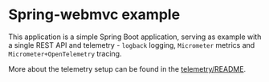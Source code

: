 # Spring-webmvc example

This application is a simple Spring Boot application, serving as example with a single REST API
and telemetry - `logback` logging, `Micrometer` metrics and `Micrometer+OpenTelemetry` tracing.

More about the telemetry setup can be found in the
[telemetry/README](src%2Fmain%2Fkotlin%2Fcom%2Fvacuumlabs%2Fexample%2Ftelemetry%2FREADME.md).
